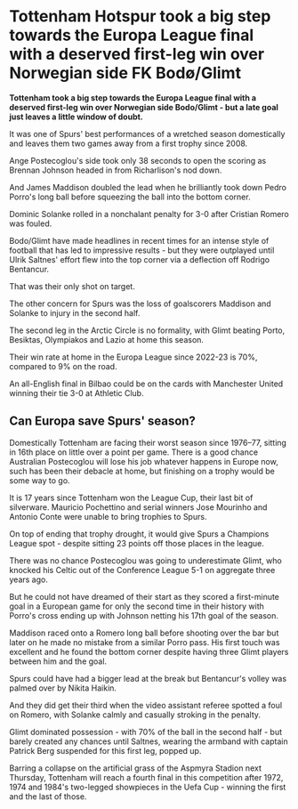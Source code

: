 # Tottenham Hotspur took a big step towards the Europa League final with a deserved first-leg win over Norwegian side FK Bodø/Glimt

**Tottenham took a big step towards the Europa League final with a deserved first-leg win over Norwegian side Bodo/Glimt - but a late goal just leaves a little window of doubt.**

It was one of Spurs' best performances of a wretched season domestically and leaves them two games away from a first trophy since 2008.

Ange Postecoglou's side took only 38 seconds to open the scoring as Brennan Johnson headed in from Richarlison's nod down.

And James Maddison doubled the lead when he brilliantly took down Pedro Porro's long ball before squeezing the ball into the bottom corner.

Dominic Solanke rolled in a nonchalant penalty for 3-0 after Cristian Romero was fouled.

Bodo/Glimt have made headlines in recent times for an intense style of football that has led to impressive results - but they were outplayed until Ulrik Saltnes' effort flew into the top corner via a deflection off Rodrigo Bentancur.

That was their only shot on target.

The other concern for Spurs was the loss of goalscorers Maddison and Solanke to injury in the second half.

The second leg in the Arctic Circle is no formality, with Glimt beating Porto, Besiktas, Olympiakos and Lazio at home this season.

Their win rate at home in the Europa League since 2022-23 is 70%, compared to 9% on the road.

An all-English final in Bilbao could be on the cards with Manchester United winning their tie 3-0 at Athletic Club.

## Can Europa save Spurs' season?

Domestically Tottenham are facing their worst season since 1976–77, sitting in 16th place on little over a point per game. There is a good chance Australian Postecoglou will lose his job whatever happens in Europe now, such has been their debacle at home, but finishing on a trophy would be some way to go.

It is 17 years since Tottenham won the League Cup, their last bit of silverware. Mauricio Pochettino and serial winners Jose Mourinho and Antonio Conte were unable to bring trophies to Spurs.

On top of ending that trophy drought, it would give Spurs a Champions League spot - despite sitting 23 points off those places in the league.

There was no chance Postecoglou was going to underestimate Glimt, who knocked his Celtic out of the Conference League 5-1 on aggregate three years ago.

But he could not have dreamed of their start as they scored a first-minute goal in a European game for only the second time in their history with Porro's cross ending up with Johnson netting his 17th goal of the season.

Maddison raced onto a Romero long ball before shooting over the bar but later on he made no mistake from a similar Porro pass. His first touch was excellent and he found the bottom corner despite having three Glimt players between him and the goal.

Spurs could have had a bigger lead at the break but Bentancur's volley was palmed over by Nikita Haikin.

And they did get their third when the video assistant referee spotted a foul on Romero, with Solanke calmly and casually stroking in the penalty.

Glimt dominated possession - with 70% of the ball in the second half - but barely created any chances until Saltnes, wearing the armband with captain Patrick Berg suspended for this first leg, popped up.

Barring a collapse on the artificial grass of the Aspmyra Stadion next Thursday, Tottenham will reach a fourth final in this competition after 1972, 1974 and 1984's two-legged showpieces in the Uefa Cup - winning the first and the last of those.